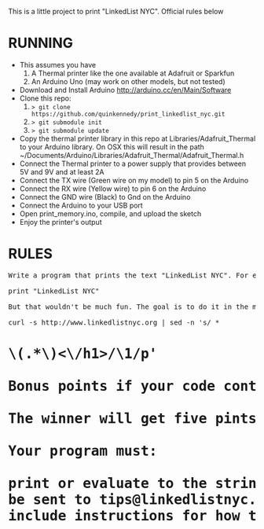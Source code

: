 This is a little project to print "LinkedList NYC". Official rules below

RUNNING
=======
* This assumes you have
    1. A Thermal printer like the one available at Adafruit or Sparkfun
    2. An Arduino Uno (may work on other models, but not tested)
* Download and Install Arduino http://arduino.cc/en/Main/Software
* Clone this repo:
    1. ```> git clone https://github.com/quinkennedy/print_linkedlist_nyc.git```
    2. ```> git submodule init```
    3. ```> git submodule update```
* Copy the thermal printer library in this repo at Libraries/Adafruit_Thermal to your Arduino library. On OSX this will result in the path ~/Documents/Arduino/Libraries/Adafruit_Thermal/Adafruit_Thermal.h
* Connect the Thermal printer to a power supply that provides between 5V and 9V and at least 2A
* Connect the TX wire (Green wire on my model) to pin 5 on the Arduino
* Connect the RX wire (Yellow wire) to pin 6 on the Arduino
* Connect the GND wire (Black) to Gnd on the Arduino
* Connect the Arduino to your USB port
* Open print_memory.ino, compile, and upload the sketch
* Enjoy the printer's output

RULES
======
<pre>
Write a program that prints the text "LinkedList NYC". For example, you could write the following in Python:

print "LinkedList NYC"

But that wouldn't be much fun. The goal is to do it in the most inventive way. Here's a slightly more interesting version in Bash:

curl -s http://www.linkedlistnyc.org | sed -n 's/ *<h1>\(.*\)<\/h1>/\1/p'

Bonus points if your code contains a pun, is self-referential, or is particularly clever or elegant. It can be as long or short as you like.

The winner will get five pints of ice cream delivered to his or her door by the List itself [Seriously! -Ed.]. Note: You must live within the five boroughs or an area served by the PATH train to be eligible for delivery.

Your program must:

print or evaluate to the string "LinkedList NYC"
be sent to tips@linkedlistnyc.org by 10am Saturday, Nov. 3
include instructions for how to run it (if it's not easy and obvious)
</pre>